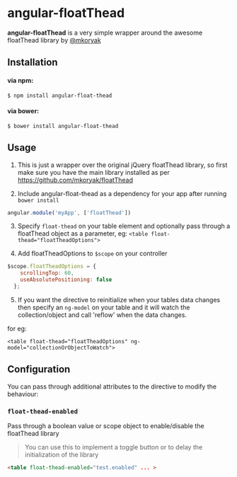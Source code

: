 angular-floatThead 
=============

**angular-floatThead** is a very simple wrapper around the awesome floatThead library by [@mkoryak](https://github.com/mkoryak/floatThead/)


## Installation

#### via npm:

```
$ npm install angular-float-thead
```

#### via bower:

```
$ bower install angular-float-thead
```

## Usage

1. This is just a wrapper over the original jQuery floatThead library, so first make sure you have the main library installed as per https://github.com/mkoryak/floatThead 

2. Include angular-float-thead as a dependency for your app after running `bower install`

  ```js
  angular.module('myApp', ['floatThead'])
  ```
  
3. Specify ```float-thead``` on your table element and optionally pass through a floatThead object as a parameter, eg: ```<table float-thead="floatTheadOptions">```

4. Add floatTheadOptions to `$scope` on your controller
 
  ```js
  $scope.floatTheadOptions = {
      scrollingTop: 60,
      useAbsolutePositioning: false
    };
  ```    

5. If you want the directive to reinitialize when your tables data changes then specify an ```ng-model``` on your table and it will watch the collection/object and call 'reflow' when the data changes.

for eg:
  
```<table float-thead="floatTheadOptions" ng-model="collectionOrObjectToWatch">```

## Configuration

You can pass through additional attributes to the directive to modify the behaviour:

### `float-thead-enabled`

Pass through a boolean value or scope object to enable/disable the floatThead library

> You can use this to implement a toggle button or to delay the initialization of the library

```html
<table float-thead-enabled="test.enabled" ... >
```
